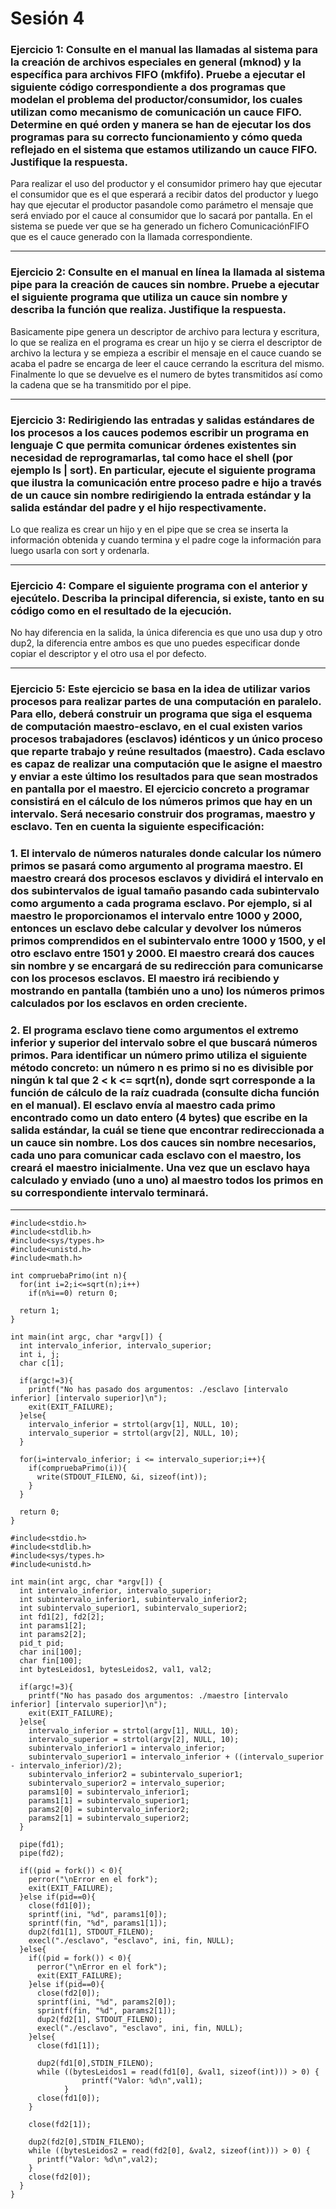 # Sesión 4
### Ejercicio 1: Consulte en el manual las llamadas al sistema para la creación de archivos especiales en general (mknod) y la específica para archivos FIFO (mkfifo). Pruebe a ejecutar el siguiente código correspondiente a dos programas que modelan el problema del productor/consumidor, los cuales utilizan como mecanismo de comunicación un cauce FIFO. Determine en qué orden y manera se han de ejecutar los dos programas para su correcto funcionamiento y cómo queda reflejado en el sistema que estamos utilizando un cauce FIFO. Justifique la respuesta.

Para realizar el uso del productor y el consumidor primero hay que ejecutar el consumidor que es el que esperará a recibir datos del productor y luego hay que ejecutar el productor pasandole como parámetro el mensaje que será enviado por el cauce al consumidor que lo sacará por pantalla. En el sistema se puede ver que se ha generado un fichero ComunicaciónFIFO que es el cauce generado con la llamada correspondiente.
***

### Ejercicio 2: Consulte en el manual en línea la llamada al sistema pipe para la creación de cauces sin nombre. Pruebe a ejecutar el siguiente programa que utiliza un cauce sin nombre y describa la función que realiza. Justifique la respuesta.

Basicamente pipe genera un descriptor de archivo para lectura y escritura, lo que se realiza en el programa es crear un hijo y se cierra el descriptor de archivo la lectura y se empieza a escribir el mensaje en el cauce cuando se acaba el padre se encarga de leer el cauce cerrando la escritura del mismo. Finalmente lo que se devuelve es el numero de bytes transmitidos así como la cadena que se ha transmitido por el pipe.

***

### Ejercicio 3: Redirigiendo las entradas y salidas estándares de los procesos a los cauces podemos escribir un programa en lenguaje C que permita comunicar órdenes existentes sin necesidad de reprogramarlas, tal como hace el shell (por ejemplo ls | sort). En particular, ejecute el siguiente programa que ilustra la comunicación entre proceso padre e hijo a través de un cauce sin nombre redirigiendo la entrada estándar y la salida estándar del padre y el hijo respectivamente.

Lo que realiza es crear un hijo y en el pipe que se crea se inserta la información obtenida y cuando termina y el padre coge la información para luego usarla con sort y ordenarla.

***

### Ejercicio 4: Compare el siguiente programa con el anterior y ejecútelo. Describa la principal diferencia, si existe, tanto en su código como en el resultado de la ejecución.

No hay diferencia en la salida, la única diferencia es que uno usa dup y otro dup2, la diferencia entre ambos es que uno puedes especificar donde copiar el descriptor y el otro usa el por defecto.

***

### Ejercicio 5: Este ejercicio se basa en la idea de utilizar varios procesos para realizar partes de una computación en paralelo. Para ello, deberá construir un programa que siga el esquema de computación maestro-esclavo, en el cual existen varios procesos trabajadores (esclavos) idénticos y un único proceso que reparte trabajo y reúne resultados (maestro). Cada esclavo es capaz de realizar una computación que le asigne el maestro y enviar a este último los resultados para que sean mostrados en pantalla por el maestro. El ejercicio concreto a programar consistirá en el cálculo de los números primos que hay en un intervalo. Será necesario construir dos programas, maestro y esclavo. Ten en cuenta la siguiente especificación:
### 1. El intervalo de números naturales donde calcular los número primos se pasará como argumento al programa maestro. El maestro creará dos procesos esclavos y dividirá el intervalo en dos subintervalos de igual tamaño pasando cada subintervalo como argumento a cada programa esclavo. Por ejemplo, si al maestro le proporcionamos el intervalo entre 1000 y 2000, entonces un esclavo debe calcular y devolver los números primos comprendidos en el subintervalo entre 1000 y 1500, y el otro esclavo entre 1501 y 2000. El maestro creará dos cauces sin nombre y se encargará de su redirección para comunicarse con los procesos esclavos. El maestro irá recibiendo y mostrando en pantalla (también uno a uno) los números primos calculados por los esclavos en orden creciente.

### 2. El programa esclavo tiene como argumentos el extremo inferior y superior del intervalo sobre el que buscará números primos. Para identificar un número primo utiliza el siguiente método concreto: un número n es primo si no es divisible por ningún k tal que 2 < k <= sqrt(n), donde sqrt corresponde a la función de cálculo de la raíz cuadrada (consulte dicha función en el manual). El esclavo envía al maestro cada primo encontrado como un dato entero (4 bytes) que escribe en la salida estándar, la cuál se tiene que encontrar redireccionada a un cauce sin nombre. Los dos cauces sin nombre necesarios, cada uno para comunicar cada esclavo con el maestro, los creará el maestro inicialmente. Una vez que un esclavo haya calculado y enviado (uno a uno) al maestro todos los primos en su correspondiente intervalo terminará.

***

```
#include<stdio.h>
#include<stdlib.h>
#include<sys/types.h>
#include<unistd.h>
#include<math.h>

int compruebaPrimo(int n){
  for(int i=2;i<=sqrt(n);i++)
    if(n%i==0) return 0;

  return 1;
}

int main(int argc, char *argv[]) {
  int intervalo_inferior, intervalo_superior;
  int i, j;
  char c[1];

  if(argc!=3){
    printf("No has pasado dos argumentos: ./esclavo [intervalo inferior] [intervalo superior]\n");
    exit(EXIT_FAILURE);
  }else{
    intervalo_inferior = strtol(argv[1], NULL, 10);
    intervalo_superior = strtol(argv[2], NULL, 10);
  }

  for(i=intervalo_inferior; i <= intervalo_superior;i++){
    if(compruebaPrimo(i)){
      write(STDOUT_FILENO, &i, sizeof(int));
    }
  }

  return 0;
}
```

```
#include<stdio.h>
#include<stdlib.h>
#include<sys/types.h>
#include<unistd.h>

int main(int argc, char *argv[]) {
  int intervalo_inferior, intervalo_superior;
  int subintervalo_inferior1, subintervalo_inferior2;
  int subintervalo_superior1, subintervalo_superior2;
  int fd1[2], fd2[2];
  int params1[2];
  int params2[2];
  pid_t pid;
  char ini[100];
  char fin[100];
  int bytesLeidos1, bytesLeidos2, val1, val2;

  if(argc!=3){
    printf("No has pasado dos argumentos: ./maestro [intervalo inferior] [intervalo superior]\n");
    exit(EXIT_FAILURE);
  }else{
    intervalo_inferior = strtol(argv[1], NULL, 10);
    intervalo_superior = strtol(argv[2], NULL, 10);
    subintervalo_inferior1 = intervalo_inferior;
    subintervalo_superior1 = intervalo_inferior + ((intervalo_superior - intervalo_inferior)/2);
    subintervalo_inferior2 = subintervalo_superior1;
    subintervalo_superior2 = intervalo_superior;
    params1[0] = subintervalo_inferior1;
    params1[1] = subintervalo_superior1;
    params2[0] = subintervalo_inferior2;
    params2[1] = subintervalo_superior2;
  }

  pipe(fd1);
  pipe(fd2);

  if((pid = fork()) < 0){
    perror("\nError en el fork");
    exit(EXIT_FAILURE);
  }else if(pid==0){
    close(fd1[0]);
    sprintf(ini, "%d", params1[0]);
    sprintf(fin, "%d", params1[1]);
    dup2(fd1[1], STDOUT_FILENO);
    execl("./esclavo", "esclavo", ini, fin, NULL);
  }else{
    if((pid = fork()) < 0){
      perror("\nError en el fork");
      exit(EXIT_FAILURE);
    }else if(pid==0){
      close(fd2[0]);
      sprintf(ini, "%d", params2[0]);
      sprintf(fin, "%d", params2[1]);
      dup2(fd2[1], STDOUT_FILENO);
      execl("./esclavo", "esclavo", ini, fin, NULL);
    }else{
      close(fd1[1]);

      dup2(fd1[0],STDIN_FILENO);
      while ((bytesLeidos1 = read(fd1[0], &val1, sizeof(int))) > 0) {
				printf("Valor: %d\n",val1);
		 	}
      close(fd1[0]);
    }

    close(fd2[1]);

    dup2(fd2[0],STDIN_FILENO);
    while ((bytesLeidos2 = read(fd2[0], &val2, sizeof(int))) > 0) {
      printf("Valor: %d\n",val2);
    }
    close(fd2[0]);
  }
}
```
